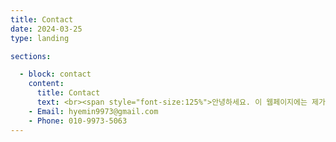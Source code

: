 ```yaml
---
title: Contact
date: 2024-03-25
type: landing

sections:

  - block: contact
    content:
      title: Contact
      text: <br><span style="font-size:125%">안녕하세요. 이 웹페이지에는 제가 대학생활을 하면서 한 동아리 활동과 프로젝트, 대외활동 등에 대한 내용이 기록되어 있습니다. 추후에는 개인프로젝트 등 컴퓨터공학 관련 포트폴리오로 활용할 계획입니다.</span><br>
    - Email: hyemin9973@gmail.com
    - Phone: 010-9973-5063
---
```



<!-- ---
title: Contact
date: 2022-10-24

type: landing

sections:
  - block: contact
    content:
      title: Contact
      text: <br> <span style="font-size:95%">문의하실 내용이 있으시면 연락주세요.</span> <br>
    - Email: hyemin9973@gmail.com
    - Phone: 010-9973-5063
      address:
        street: 전북대학교 공과대학 7호관 
        city: 전주시
        region: 전라북도
        postcode: '54896'
        country: 대한민국
        country_code: KO
      coordinates:
        latitude: '35.84601324617979'
        longitude: '127.13444961966684'
      directions: 
      #contact_links:
      #  - icon: comments
      #    icon_pack: fas
      #    name: Discuss on Forum
      #    link: 'https://discourse.gohugo.io'
    
      # Automatically link email and phone or display as text?
      autolink: true
    
      # # Email form provider
      # form:
      #   provider: netlify
      #   formspree:
      #     id:
      #   netlify:
      #     # Enable CAPTCHA challenge to reduce spam?
      #     captcha: true
    design:
      columns: '3'
--- -->